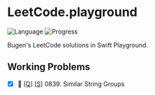 # LeetCode.playground
![Language](https://img.shields.io/badge/Language-Swift%205.2-orange.svg)
![Progress](https://img.shields.io/badge/Count-1-orange.svg)

Bugen's LeetCode solutions in Swift Playground.
## Working Problems
- [X] 📝 [[Q]](https://leetcode.com/problems/similar-string-groups/) [[S]](.././LeetCode.playground/Pages/839-Similar%20String%20Groups.xcplaygroundpage/Contents.swift) 0839. Similar String Groups 
